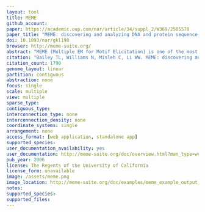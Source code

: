```yaml
---
layout: tool 
title: MEME
github_account: 
paper: https://academic.oup.com/nar/article/34/suppl_2/W369/2505578
paper_title: "MEME: discovering and analyzing DNA and protein sequence motifs."
doi: 10.1093/nar/gkl198
browser: http://meme-suite.org/
abstract: "MEME (Multiple EM for Motif Elicitation) is one of the most widely used tools for searching for novel ‘signals’ in sets of biological sequences. Applications include the discovery of new transcription factor binding sites and protein domains. MEME works by searching for repeated, ungapped sequence patterns that occur in the DNA or protein sequences provided by the user. Users can perform MEME searches via the web server hosted by the National Biomedical Computation Resource ( http://meme.nbcr.net ) and several mirror sites. Through the same web server, users can also access the Motif Alignment and Search Tool to search sequence databases for matches to motifs encoded in several popular formats. By clicking on buttons in the MEME output, users can compare the motifs discovered in their input sequences with databases of known motifs, search sequence databases for matches to the motifs and display the motifs in various formats. This article describes the freely accessible web server and its architecture, and discusses ways to use MEME effectively to find new sequence patterns in biological sequences and analyze their significance."
citation: "Bailey TL, Williams N, Misleh C, Li WW. MEME: discovering and analyzing DNA and protein sequence motifs. Nucleic Acids Res. academic.oup.com; 2006;34: W369–73."
citation_count: 1790
genome_layout: linear
partition: contiguous
abstraction: none
focus: single
scale: multiple
view: multiple
sparse_type: 
contiguous_type: 
interconnection_type: none
interconnection_density: none
coordinate_systems: single
arrangement: none
access_format: [web application, standalone app]
supported_species: 
user_documentation_availability: yes
user_documentation: http://meme-suite.org/doc/overview.html?man_type=web
pub_year: 2006
license: The Regents of the University of California
license_form: unavailable
image: /assets/meme.png
image_location: http://meme-suite.org/doc/examples/meme_example_output_files/meme.html?man_type=web
notes: 
supported_species: 
supported_files: 
---
```

